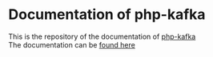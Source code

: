 # Documentation of php-kafka
This is the repository of the documentation of [php-kafka](https://github.com/php-kafka/php-kafka)  
The documentation can be [found here](https://php-kafka.github.io/about)
